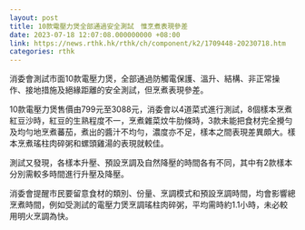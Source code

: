 ```yaml
---
layout: post
title: 10款電壓力煲全部通過安全測試　惟烹煮表現參差
date: 2023-07-18 12:07:08.000000000 +08:00
link: https://news.rthk.hk/rthk/ch/component/k2/1709448-20230718.htm
categories: rthk
---
```


消委會測試市面10款電壓力煲，全部通過防觸電保護、溫升、結構、非正常操作、接地措施及絕緣距離的安全測試，但烹煮表現參差。

10款電壓力煲售價由799元至3088元，消委會以4道菜式進行測試，8個樣本烹煮紅豆沙時，紅豆的生熟程度不一，烹煮雜菜炆牛肋條時，3款未能把食材完全攪勻及均勻地烹煮蕃茄，煮出的醬汁不均勻，濃度亦不足，樣本之間表現差異頗大。樣本烹煮瑤柱肉碎粥和螺頭雞湯的表現就較佳。

測試又發現，各樣本升壓、預設烹調及自然降壓的時間各有不同，其中有2款樣本分別需較多時間進行升壓及降壓。

消委會提醒市民要留意食材的類別、份量、烹調模式和預設烹調時間，均會影響總烹煮時間，例如受測試的電壓力煲烹調瑤柱肉碎粥，平均需時約1.1小時，未必較用明火烹調為快。
